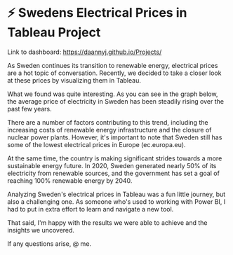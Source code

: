 # ⚡ Swedens Electrical Prices in Tableau Project

Link to dashboard: https://daannyj.github.io/Projects/

As Sweden continues its transition to renewable energy, electrical prices are a hot topic of conversation. Recently, we decided to take a closer look at these prices by visualizing them in Tableau.

What we found was quite interesting. As you can see in the graph below, the average price of electricity in Sweden has been steadily rising over the past few years.

There are a number of factors contributing to this trend, including the increasing costs of renewable energy infrastructure and the closure of nuclear power plants. However, it's important to note that Sweden still has some of the lowest electrical prices in Europe (ec.europa.eu).

At the same time, the country is making significant strides towards a more sustainable energy future. In 2020, Sweden generated nearly 50% of its electricity from renewable sources, and the government has set a goal of reaching 100% renewable energy by 2040.

Analyzing Sweden's electrical prices in Tableau was a fun little journey, but also a challenging one. As someone who's used to working with Power BI, I had to put in extra effort to learn and navigate a new tool.

That said, I'm happy with the results we were able to achieve and the insights we uncovered.

If any questions arise, @ me.
